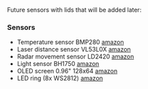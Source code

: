 Future sensors with lids that will be added later:

### Sensors

- Temperature sensor BMP280 [amazon](https://amazon.de/dp/B07HMWB4PD)
- Laser distance sensor VL53L0X [amazon](https://amazon.de/dp/B0DKNT8SX3)
- Radar movement sensor LD2420 [amazon](https://amazon.de/dp/B09YYLBSDK)
- Light sensor BH1750 [amazon](https://amazon.de/dp/B0CHM7R8YM)
- OLED screen 0.96" 128x64 [amazon](https://amazon.de/dp/B0CFFB62F4)
- LED ring (8x WS2812) [amazon](https://amazon.de/dp/B0DRHRQ2MW)
